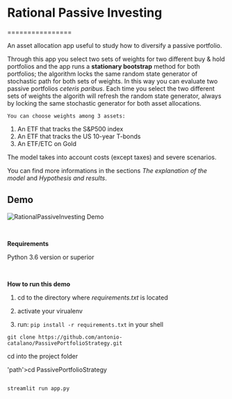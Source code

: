 # Rational Passive Investing

================

An asset allocation app useful to study how to diversify a passive portfolio.

Through this app you select two sets of weights for two different buy & hold portfolios and the app
runs a **stationary bootstrap** method for both portfolios; the algorithm
locks the same random state generator of stochastic path for both sets of weights.
In this way you can evaluate two passive portfolios _ceteris paribus_.
Each time you select the two different sets of weights the algorith will refresh the random state generator,
always by locking the same stochastic generator for both asset allocations.

    You can choose weights among 3 assets:

1. An ETF that tracks the S&P500 index
2. An ETF that tracks the US 10-year T-bonds
3. An ETF/ETC on Gold

The model takes into account costs (except taxes) and severe scenarios.

You can find more informations in the sections *The explanation of the model* and
*Hypothesis and results*.


Demo
----


![RationalPassiveInvesting Demo](demo/samplePassiveInvestingApp.gif)

 


**Requirements**

Python 3.6 version or superior

 

**How to run this demo**

1.  cd to the directory where *requirements.txt* is located

2.  activate your virualenv

3.  run: `pip install -r requirements.txt` in your shell

~~~~~~~~~~~~~~~~~~~~~~~~~~~~~~~~~~~~~~~~~~~~~~~~~~~~~~~~~~~~~~~~~~~~~~~~~~~~~~~~
git clone https://github.com/antonio-catalano/PassivePortfolioStrategy.git
~~~~~~~~~~~~~~~~~~~~~~~~~~~~~~~~~~~~~~~~~~~~~~~~~~~~~~~~~~~~~~~~~~~~~~~~~~~~~~~~



cd into the project folder


'path'\>cd PassivePortfolioStrategy

~~~~~~~~~~~~~~~~~~~~~~~~~~~~~~~~~~~~~~~~~~~~~~~~~~~~~~~~~~~~~~~~~~~~~~~~~~~~~~~~

streamlit run app.py

~~~~~~~~~~~~~~~~~~~~~~~~~~~~~~~~~~~~~~~~~~~~~~~~~~~~~~~~~~~~~~~~~~~~~~~~~~~~~~~~
